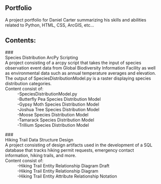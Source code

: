 ## Portfolio
A project portfolio for Daniel Carter summarizing his skills and abilities related to Python, HTML, CSS, ArcGIS, etc...

## Contents:  
  <dl>
### <dt>Species Distribution ArcPy Scripting</dt>
  A project consisting of a arcpy script that takes the input of species observation event data from Global Biodiversity Information Facility as well as environmental data such as annual temperature averages and elevation. The output of SpeciesDistributionModel.py is a raster displaying species distribution categories.<br>  
  Content consist of:
  <dd>-SpeciesDistributionModel.py</dd>
  <dd>-Butterfly Pea Species Distribution Model</dd>
  <dd>-Gypsy Moth Species Distribution Model</dd>
  <dd>-Joshua Tree Species Distribution Model</dd>
  <dd>-Moose Species Distribution Model</dd>
  <dd>-Tamarack Species Distribution Model</dd>
  <dd>-Trillium Species Distribution Model</dd>
  </dl>
  
  <dl> 
### <dt>Hiking Trail Data Structure Design</dt>
   A project consisting of design artifacts used in the development of a SQL database that tracks hiking permit requests, emergency contact information, hiking trails, and more.<br>
  Content consist of:
  <dd>-Hiking Trail Entity Relationship Diagram Draft</dd>
  <dd>-Hiking Trail Entity Relationship Diagram</dd>
  <dd>-Hiking Trail Entity Attribute Relationship Notation</dd>
  </dl>

